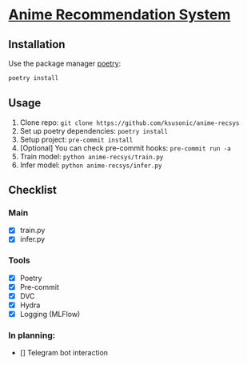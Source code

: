 # [Anime Recommendation System](https://www.kaggle.com/datasets/CooperUnion/anime-recommendations-database)

## Installation

Use the package manager [poetry](https://python-poetry.org):

```bash
poetry install
```

## Usage

1. Clone repo: `git clone https://github.com/ksusonic/anime-recsys`
2. Set up poetry dependencies: `poetry install`
3. Setup project: `pre-commit install`
4. [Optional] You can check pre-commit hooks: `pre-commit run -a`
5. Train model: `python anime-recsys/train.py`
6. Infer model: `python anime-recsys/infer.py`


## Checklist

### Main
- [X] train.py
- [X] infer.py

### Tools
- [X] Poetry
- [X] Pre-commit
- [X] DVC
- [X] Hydra
- [X] Logging (MLFlow)

### In planning:
- [] Telegram bot interaction
